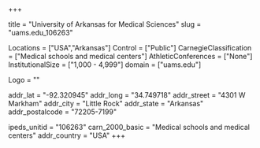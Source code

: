 
+++

title = "University of Arkansas for Medical Sciences"
slug = "uams.edu_106263"

Locations = ["USA","Arkansas"]
Control = ["Public"]
CarnegieClassification = ["Medical schools and medical centers"]
AthleticConferences = ["None"]
InstitutionalSize = ["1,000 - 4,999"]
domain = ["uams.edu"]

Logo = ""

addr_lat = "-92.320945"
addr_long = "34.749718"
addr_street = "4301 W Markham"
addr_city = "Little Rock"
addr_state = "Arkansas"
addr_postalcode = "72205-7199"

ipeds_unitid = "106263"
carn_2000_basic = "Medical schools and medical centers"
addr_country = "USA"
+++
    

